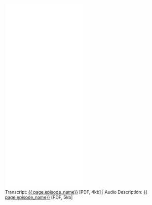 <div class="resource-group">
  <div class="resource-media grid-row grid-gap-lg">
    <div class="desktop:grid-col-6" style="width: 50%;">
      <iframe width="100%" height="300px" src="{{ page.episode_link }}" title="{{ page.episode_name}}" frameborder="no" scrolling="no" allow="accelerometer; autoplay; clipboard-write; encrypted-media; gyroscope; picture-in-picture; web-share" allowfullscreen>
      </iframe>
    </div>
    <div class="desktop:grid-col-6" style="width: 50%;">
      <iframe width="100%" height="300px" src="{{ page.ada_episode_link }}" title="{{ page.episode_name}}" frameborder="no" scrolling="no" allow="accelerometer; autoplay; clipboard-write; encrypted-media; gyroscope; picture-in-picture; web-share" allowfullscreen>
      </iframe>
    </div>
  </div>
  <div class="resource-info">
    Transcript: <a href="{{ page.transcript_url }}">{{ page.episode_name}}</a> [PDF, 4kb] | Audio Description:  <a href="{{page.transcript_url}}">{{ page.episode_name}}</a> [PDF, 5kb]
  </div>
</div>